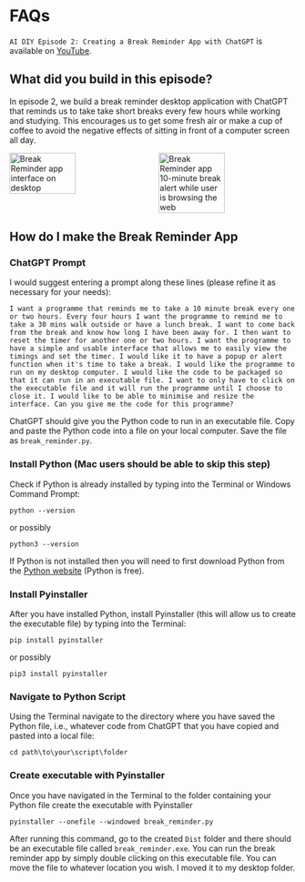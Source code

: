 # FAQs

`AI DIY Episode 2: Creating a Break Reminder App with ChatGPT` is available on [YouTube](https://youtu.be/uz46TR06CBs?si=Zmc7hkq4Czpq4wAR).

## What did you build in this episode?

In episode 2, we build a break reminder desktop application with ChatGPT that reminds us to take take short breaks every few hours while working and studying. This encourages us to get some fresh air or make a cup of coffee to avoid the negative effects of sitting in front of a computer screen all day.

<div style="display: flex; justify-content: space-between;">
    <img src="https://github.com/user-attachments/assets/59d0014e-d952-49c4-b38f-8976d0a2bc79" width="48%" alt="Break Reminder app interface on desktop">
    <img src="https://github.com/user-attachments/assets/0329075f-2ad3-4772-b8af-e3f31f620b3b" width="48%" alt="Break Reminder app 10-minute break alert while user is browsing the web">
</div>

## How do I make the Break Reminder App

### ChatGPT Prompt

I would suggest entering a prompt along these lines (please refine it as necessary for your needs):

`I want a programme that reminds me to take a 10 minute break every one or two hours. Every four hours I want the programme to remind me to take a 30 mins walk outside or have a lunch break. I want to come back from the break and know how long I have been away for. I then want to reset the timer for another one or two hours. I want the programme to have a simple and usable interface that allows me to easily view the timings and set the timer. I would like it to have a popup or alert function when it's time to take a break. I would like the programme to run on my desktop computer. I would like the code to be packaged so that it can run in an executable file. I want to only have to click on the executable file and it will run the programme until I choose to close it. I would like to be able to minimise and resize the interface. Can you give me the code for this programme?`

ChatGPT should give you the Python code to run in an executable file. Copy and paste the Python code into a file on your local computer. Save the file as `break_reminder.py`.

### Install Python (Mac users should be able to skip this step)

Check if Python is already installed by typing into the Terminal or Windows Command Prompt:

```
python --version
```

or possibly

```
python3 --version
```

If Python is not installed then you will need to first download Python from the [Python website](https://www.python.org/downloads/) (Python is free).

### Install Pyinstaller

After you have installed Python, install Pyinstaller (this will allow us to create the executable file) by typing into the Terminal:

```
pip install pyinstaller
```

or possibly

```
pip3 install pyinstaller
```

### Navigate to Python Script

Using the Terminal navigate to the directory where you have saved the Python file, i.e., whatever code from ChatGPT that you have copied and pasted into a local file:

```
cd path\to\your\script\folder
```

### Create executable with Pyinstaller

Once you have navigated in the Terminal to the folder containing your Python file create the executable with Pyinstaller

```
pyinstaller --onefile --windowed break_reminder.py
```

After running this command, go to the created `Dist` folder and there should be an executable file called `break_reminder.exe`. You can run the break reminder app by simply double clicking on this executable file. You can move the file to whatever location you wish. I moved it to my desktop folder.
